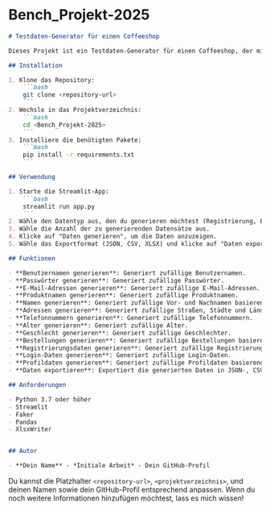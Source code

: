 # Bench_Projekt-2025

```markdown
# Testdaten-Generator für einen Coffeeshop

Dieses Projekt ist ein Testdaten-Generator für einen Coffeeshop, der mit Streamlit erstellt wurde. Es generiert zufällige Testdaten für verschiedene Datentypen wie Registrierung, Login, Profil und Bestellungen.

## Installation

1. Klone das Repository:
    ```bash
    git clone <repository-url>
    ```
2. Wechsle in das Projektverzeichnis:
    ```bash
    cd <Bench_Projekt-2025>
    ```
3. Installiere die benötigten Pakete:
    ```bash
    pip install -r requirements.txt
    ```

## Verwendung

1. Starte die Streamlit-App:
    ```bash
    streamlit run app.py
    ```
2. Wähle den Datentyp aus, den du generieren möchtest (Registrierung, Login, Profil).
3. Wähle die Anzahl der zu generierenden Datensätze aus.
4. Klicke auf "Daten generieren", um die Daten anzuzeigen.
5. Wähle das Exportformat (JSON, CSV, XLSX) und klicke auf "Daten exportieren", um die Daten herunterzuladen.

## Funktionen

- **Benutzernamen generieren**: Generiert zufällige Benutzernamen.
- **Passwörter generieren**: Generiert zufällige Passwörter.
- **E-Mail-Adressen generieren**: Generiert zufällige E-Mail-Adressen.
- **Produktnamen generieren**: Generiert zufällige Produktnamen.
- **Namen generieren**: Generiert zufällige Vor- und Nachnamen basierend auf dem Geschlecht.
- **Adressen generieren**: Generiert zufällige Straßen, Städte und Länder.
- **Telefonnummern generieren**: Generiert zufällige Telefonnummern.
- **Alter generieren**: Generiert zufällige Alter.
- **Geschlecht generieren**: Generiert zufällige Geschlechter.
- **Bestellungen generieren**: Generiert zufällige Bestellungen basierend auf den ausgewählten Städten und Ländern.
- **Registrierungsdaten generieren**: Generiert zufällige Registrierungsdaten.
- **Login-Daten generieren**: Generiert zufällige Login-Daten.
- **Profildaten generieren**: Generiert zufällige Profildaten basierend auf den ausgewählten Städten und Ländern.
- **Daten exportieren**: Exportiert die generierten Daten in JSON-, CSV- oder XLSX-Format.

## Anforderungen

- Python 3.7 oder höher
- Streamlit
- Faker
- Pandas
- XlsxWriter


## Autor

- **Dein Name** - *Initiale Arbeit* - Dein GitHub-Profil

```

Du kannst die Platzhalter `<repository-url>`, `<projektverzeichnis>`, und deinen Namen sowie dein GitHub-Profil entsprechend anpassen. Wenn du noch weitere Informationen hinzufügen möchtest, lass es mich wissen!
